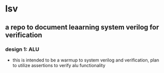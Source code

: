 # lsv
## a repo to document leaarning system verilog for verification
### design 1: ALU
- this is intended to be a warmup to system verilog and verification, plan to utilize assertions to verify alu functionality